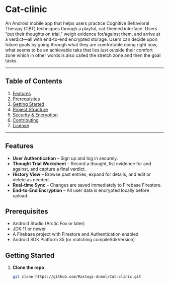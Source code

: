 # Cat-clinic

An Android mobile app that helps users practice Cognitive Behavioral Therapy (CBT) techniques through a playful, cat-themed interface. Users “put their thoughts on trial,” weigh evidence for/against them, and arrive at a verdict—all with end-to-end encrypted storage. Users can decide upon future goals by going through what they are comfortable doing right now, what seems to be an achievable taks that lies just outside their comfort zone which in other words is also called the stretch zone and then the goal tasks.

---

## Table of Contents

1. [Features](#features)  
2. [Prerequisites](#prerequisites)  
3. [Getting Started](#getting-started)  
4. [Project Structure](#project-structure)  
5. [Security & Encryption](#security--encryption)  
6. [Contributing](#contributing)  
7. [License](#license)

---

## Features

- **User Authentication** – Sign up and log in securely.  
- **Thought Trial Worksheet** – Record a thought, list evidence for and against, and capture a final verdict.  
- **History View** – Browse past entries, expand for details, and edit or delete as needed.  
- **Real-time Sync** – Changes are saved immediately to Firebase Firestore.  
- **End-to-End Encryption** – All user data is encrypted locally before upload.

## Prerequisites

- Android Studio (Arctic Fox or later)  
- JDK 11 or newer  
- A Firebase project with Firestore and Authentication enabled  
- Android SDK Platform 35 (or matching compileSdkVersion)

## Getting Started

1. **Clone the repo**  
   ```bash
   git clone https://github.com/Rastogi-Anmol/Cat-clinic.git
